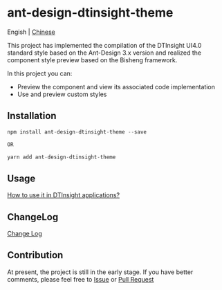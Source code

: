 # ant-design-dtinsight-theme

Engish | [Chinese](./README_zh.md)

This project has implemented the compilation of the DTInsight UI4.0 standard style based on the Ant-Design 3.x version and realized the component style preview based on the Bisheng framework.

In this project you can:

- Preview the component and view its associated code implementation
- Use and preview custom styles

## Installation

```javascript
npm install ant-design-dtinsight-theme --save

OR

yarn add ant-design-dtinsight-theme
```

## Usage

[How to use it in DTInsight applications?](https://github.com/DTStack/ant-design-dtinsight-theme/blob/master/docs/react/getting-started.zh-CN.md)

## ChangeLog

[Change Log](https://github.com/DTStack/ant-design-dtinsight-theme/blob/master/docs/react/change-log.zh-CN.md)

## Contribution

At present, the project is still in the early stage. If you have better comments, please feel free to [Issue](https://github.com/DTStack/ant-design-dtinsight-theme/issues/new) or [Pull Request](https://github.com/DTStack/ant-design-dtinsight-theme/pulls)
